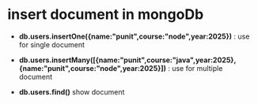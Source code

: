 # insert document in mongoDb

- **db.users.insertOne({name:"punit",course:"node",year:2025})** : use for single document

- **db.users.insertMany([{name:"punit",course:"java",year:2025},{name:"punit",course:"node",year:2025}])** : use for multiple document

- **db.users.find()** show document
  
